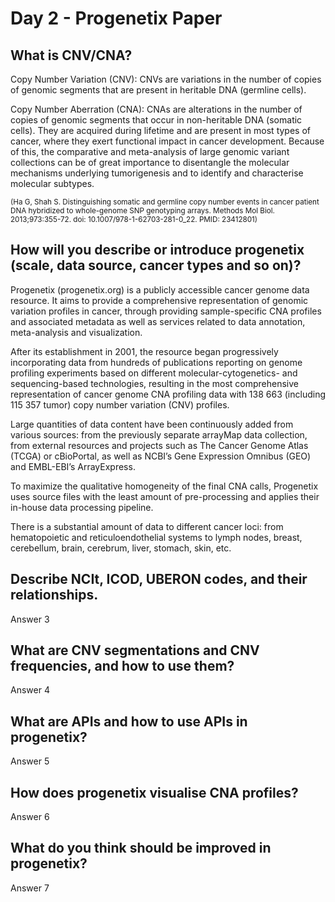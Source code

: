 # **Day 2 - Progenetix Paper**
 
## **What is CNV/CNA?**

Copy Number Variation (CNV): CNVs are variations in the number of copies of genomic segments that are present in heritable DNA (germline cells).

Copy Number Aberration (CNA): CNAs are alterations in the number of copies of genomic segments that occur in non-heritable DNA (somatic cells). They are acquired during lifetime and are present in most types of cancer, where they exert functional impact in cancer development.
Because of this, the comparative and meta-analysis of large genomic variant collections can be of great importance to disentangle the molecular mechanisms underlying tumorigenesis and to identify and characterise molecular subtypes.

<sub>(Ha G, Shah S. Distinguishing somatic and germline copy number events in cancer patient DNA hybridized to whole-genome SNP genotyping arrays. Methods Mol Biol. 2013;973:355-72. doi: 10.1007/978-1-62703-281-0_22. PMID: 23412801)</sub>

## **How will you describe or introduce progenetix (scale, data source, cancer types and so on)?**

Progenetix (progenetix.org) is a publicly accessible cancer genome data resource. It aims to provide a comprehensive representation of genomic variation profiles in cancer, through providing sample-specific CNA profiles and associated metadata as well as services related to data annotation, meta-analysis and visualization.

After its establishment in 2001, the resource began progressively incorporating data from hundreds of publications reporting on genome profiling experiments based on different molecular-cytogenetics- and sequencing-based technologies, resulting in the most comprehensive representation of cancer genome CNA profiling data with 138 663 (including 115 357 tumor) copy number variation (CNV) profiles.

Large quantities of data content have been continuously added from various sources: from the previously separate arrayMap data collection, from external resources and projects such as The Cancer Genome Atlas (TCGA) or cBioPortal, as well as NCBI’s Gene Expression Omnibus (GEO) and EMBL-EBI’s ArrayExpress.

To maximize the qualitative homogeneity of the final CNA calls, Progenetix uses source files with the least amount of pre-processing and applies their in-house data processing pipeline.

There is a substantial amount of data to different cancer loci: from hematopoietic and reticuloendothelial systems to lymph nodes, breast, cerebellum, brain, cerebrum, liver, stomach, skin, etc.

## **Describe NCIt, ICOD, UBERON codes, and their relationships.**

Answer 3

## **What are CNV segmentations and CNV frequencies, and how to use them?**

Answer 4

## **What are APIs and how to use APIs in progenetix?**

Answer 5

## **How does progenetix visualise CNA profiles?**

Answer 6

## **What do you think should be improved in progenetix?**

Answer 7
